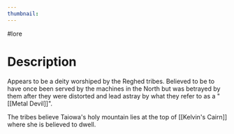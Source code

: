 ```yaml
---
thumbnail:
---
```

#lore
# Description
Appears to be a deity worshiped by the Reghed tribes. Believed to be to have once been served by the machines in the North but was betrayed by them after they were distorted and lead astray by what they refer to as a "[[Metal Devil]]".

The tribes believe Taiowa's holy mountain lies at the top of [[Kelvin's Cairn]] where she is believed to dwell.